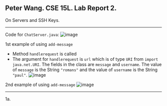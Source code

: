 Peter Wang. CSE 15L. Lab Report 2.
---

On Servers and SSH Keys.

---

Code for ```ChatServer.java```:
![image](https://github.com/petruswagnavian/cse15l-lab-reports/assets/141669683/5aced3f5-248a-4731-8e0a-7bfa12fe5aef)

1st example of using ```add-message```
- Method ```handlerequest``` is called
- The argument for ```handlerequest``` is ```url``` which is of type ```URI``` from ```import java.net.URI```. The fields in the class are ```message``` and ```username```. The value of ```message``` is the String ```"romans"``` and the value of ```username``` is the String ```"paul"```.
![image](https://github.com/petruswagnavian/cse15l-lab-reports/assets/141669683/2ce8963c-caf0-4a93-ad2b-c934d1c5c0e5)

2nd example of using ```add-message```
![image](https://github.com/petruswagnavian/cse15l-lab-reports/assets/141669683/66c1b376-395d-41cd-b716-2f18ca1b2465)




---

1a.
